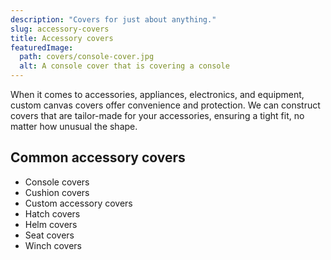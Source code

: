 ```yaml
---
description: "Covers for just about anything."
slug: accessory-covers
title: Accessory covers
featuredImage:
  path: covers/console-cover.jpg
  alt: A console cover that is covering a console
---
```


When it comes to accessories, appliances, electronics, and equipment, custom
canvas covers offer convenience and protection. We can construct covers that are
tailor-made for your accessories, ensuring a tight fit, no matter how unusual
the shape.

<!--more-->

## Common accessory covers

- Console covers
- Cushion covers
- Custom accessory covers
- Hatch covers
- Helm covers
- Seat covers
- Winch covers
